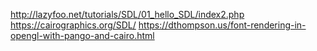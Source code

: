 http://lazyfoo.net/tutorials/SDL/01_hello_SDL/index2.php
https://cairographics.org/SDL/
https://dthompson.us/font-rendering-in-opengl-with-pango-and-cairo.html